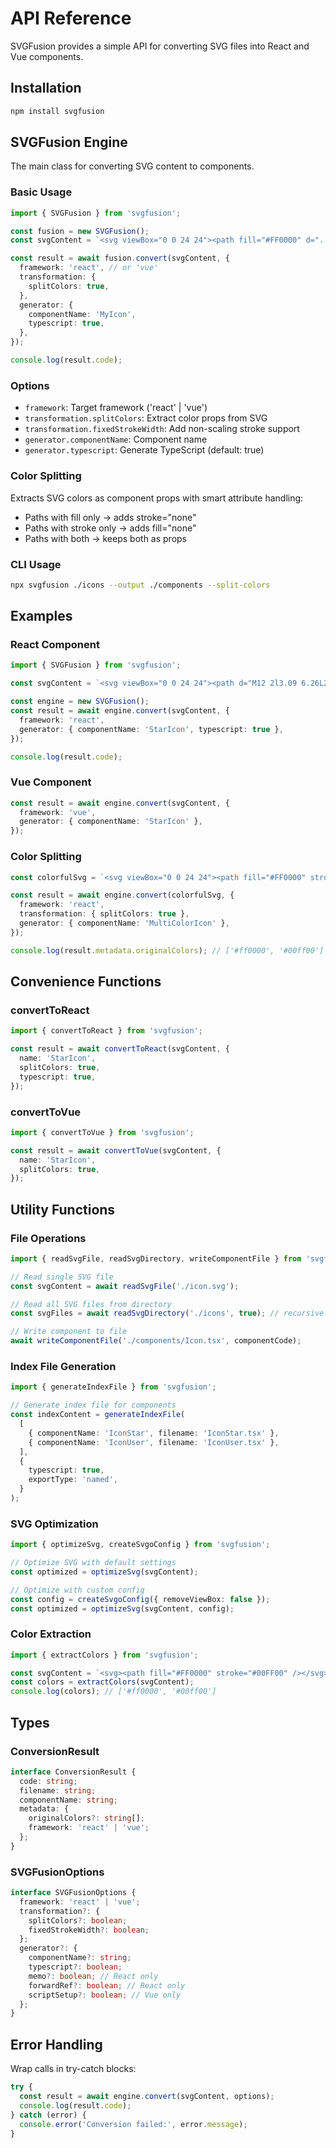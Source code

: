 # API Reference

SVGFusion provides a simple API for converting SVG files into React and Vue components.

## Installation

```bash
npm install svgfusion
```

## SVGFusion Engine

The main class for converting SVG content to components.

### Basic Usage

```typescript
import { SVGFusion } from 'svgfusion';

const fusion = new SVGFusion();
const svgContent = `<svg viewBox="0 0 24 24"><path fill="#FF0000" d="..."/></svg>`;

const result = await fusion.convert(svgContent, {
  framework: 'react', // or 'vue'
  transformation: {
    splitColors: true,
  },
  generator: {
    componentName: 'MyIcon',
    typescript: true,
  },
});

console.log(result.code);
```

### Options

- `framework`: Target framework ('react' | 'vue')
- `transformation.splitColors`: Extract color props from SVG
- `transformation.fixedStrokeWidth`: Add non-scaling stroke support
- `generator.componentName`: Component name
- `generator.typescript`: Generate TypeScript (default: true)

### Color Splitting

Extracts SVG colors as component props with smart attribute handling:

- Paths with fill only → adds stroke="none"
- Paths with stroke only → adds fill="none"
- Paths with both → keeps both as props

### CLI Usage

```bash
npx svgfusion ./icons --output ./components --split-colors
```

## Examples

### React Component

```typescript
import { SVGFusion } from 'svgfusion';

const svgContent = `<svg viewBox="0 0 24 24"><path d="M12 2l3.09 6.26L22 9.27l-5 4.87 1.18 6.88L12 17.77l-6.18 3.25L7 14.14 2 9.27l6.91-1.01L12 2z"/></svg>`;

const engine = new SVGFusion();
const result = await engine.convert(svgContent, {
  framework: 'react',
  generator: { componentName: 'StarIcon', typescript: true },
});

console.log(result.code);
```

### Vue Component

```typescript
const result = await engine.convert(svgContent, {
  framework: 'vue',
  generator: { componentName: 'StarIcon' },
});
```

### Color Splitting

```typescript
const colorfulSvg = `<svg viewBox="0 0 24 24"><path fill="#FF0000" stroke="#00FF00" d="..."/></svg>`;

const result = await engine.convert(colorfulSvg, {
  framework: 'react',
  transformation: { splitColors: true },
  generator: { componentName: 'MultiColorIcon' },
});

console.log(result.metadata.originalColors); // ['#ff0000', '#00ff00']
```

## Convenience Functions

### convertToReact

```typescript
import { convertToReact } from 'svgfusion';

const result = await convertToReact(svgContent, {
  name: 'StarIcon',
  splitColors: true,
  typescript: true,
});
```

### convertToVue

```typescript
import { convertToVue } from 'svgfusion';

const result = await convertToVue(svgContent, {
  name: 'StarIcon',
  splitColors: true,
});
```

## Utility Functions

### File Operations

```typescript
import { readSvgFile, readSvgDirectory, writeComponentFile } from 'svgfusion';

// Read single SVG file
const svgContent = await readSvgFile('./icon.svg');

// Read all SVG files from directory
const svgFiles = await readSvgDirectory('./icons', true); // recursive

// Write component to file
await writeComponentFile('./components/Icon.tsx', componentCode);
```

### Index File Generation

```typescript
import { generateIndexFile } from 'svgfusion';

// Generate index file for components
const indexContent = generateIndexFile(
  [
    { componentName: 'IconStar', filename: 'IconStar.tsx' },
    { componentName: 'IconUser', filename: 'IconUser.tsx' },
  ],
  {
    typescript: true,
    exportType: 'named',
  }
);
```

### SVG Optimization

```typescript
import { optimizeSvg, createSvgoConfig } from 'svgfusion';

// Optimize SVG with default settings
const optimized = optimizeSvg(svgContent);

// Optimize with custom config
const config = createSvgoConfig({ removeViewBox: false });
const optimized = optimizeSvg(svgContent, config);
```

### Color Extraction

```typescript
import { extractColors } from 'svgfusion';

const svgContent = `<svg><path fill="#FF0000" stroke="#00FF00" /></svg>`;
const colors = extractColors(svgContent);
console.log(colors); // ['#ff0000', '#00ff00']
```

## Types

### ConversionResult

```typescript
interface ConversionResult {
  code: string;
  filename: string;
  componentName: string;
  metadata: {
    originalColors?: string[];
    framework: 'react' | 'vue';
  };
}
```

### SVGFusionOptions

```typescript
interface SVGFusionOptions {
  framework: 'react' | 'vue';
  transformation?: {
    splitColors?: boolean;
    fixedStrokeWidth?: boolean;
  };
  generator?: {
    componentName?: string;
    typescript?: boolean;
    memo?: boolean; // React only
    forwardRef?: boolean; // React only
    scriptSetup?: boolean; // Vue only
  };
}
```

## Error Handling

Wrap calls in try-catch blocks:

```typescript
try {
  const result = await engine.convert(svgContent, options);
  console.log(result.code);
} catch (error) {
  console.error('Conversion failed:', error.message);
}
```
